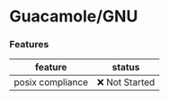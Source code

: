 # Guacamole/GNU
### Features
|feature         |status        |
|----------------|--------------|
|posix compliance|❌ Not Started|